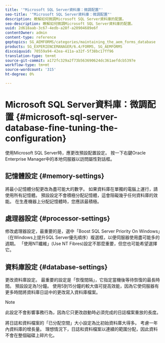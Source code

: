 ```yaml
---
title: '"Microsoft SQL Server資料庫：微調配置"'
seo-title: '"Microsoft SQL Server資料庫：微調配置"'
description: 瞭解如何微調Microsoft SQL Server資料庫的配置。
seo-description: 瞭解如何微調Microsoft SQL Server資料庫的配置。
uuid: 2d618aab-3c67-4edb-a28f-a20904689e6f
contentOwner: admin
content-type: reference
geptopics: SG_AEMFORMS/categories/maintaining_the_aem_forms_database
products: SG_EXPERIENCEMANAGER/6.4/FORMS, SG_AEMFORMS
discoiquuid: 70559a94-42ea-411a-a32f-5f38bc17ff96
translation-type: tm+mt
source-git-commit: a172fc329a2f73b563690624dc361aefdcb5397e
workflow-type: tm+mt
source-wordcount: '315'
ht-degree: 0%

---
```



# Microsoft SQL Server資料庫：微調配置 {#microsoft-sql-server-database-fine-tuning-the-configuration}

使用Microsoft SQL Server時，應更改預設配置設定。 按一下右鍵Oracle Enterprise Manager中的本地伺服器以訪問屬性對話框。

## 記憶體設定 {#memory-settings}

將最小記憶體分配更改為盡可能大的數字。 如果資料庫在單獨的電腦上運行，請使用所有記憶體。 預設設定不會積極分配記憶體，這會阻礙幾乎任何資料庫的效能。 在生產機器上分配記憶體時，您應該最積極。

## 處理器設定 {#processor-settings}

修改處理器設定，最重要的是，選中「Boost SQL Server Priority On Windows」（在Windows上提升SQL Server優先順序）複選框，以便伺服器使用盡可能多的週期。 「使用NT纖維」(Use NT Fibres)設定不那麼重要，但您也可能希望選擇它。

## 資料庫設定 {#database-settings}

更改資料庫設定。 最重要的設定是「恢復間隔」，它指定當機後等待恢復的最長時間。 預設設定為1分鐘。 使用5到15分鐘的較大值可提高效能，因為它使伺服器有更多時間將資料庫日誌中的更改寫入資料庫檔案。

>[!NOTE]
>
>此設定不會影響事務行為，因為它只更改啟動時必須完成的日誌檔案重放的長度。

將日誌和資料檔案的「已分配空間」大小設定為比初始資料庫大得多。 考慮一年內資料庫的增長量。 理想情況下，日誌和資料檔案以連續的範圍分配，因此資料不會在整個磁碟上碎片化。
